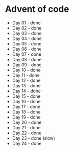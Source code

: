 # Advent of code
- Day 01 - done
- Day 02 - done
- Day 03 - done
- Day 04 - done
- Day 05 - done
- Day 06 - done
- Day 07 - done
- Day 08 - done
- Day 09 - done
- Day 10 - done
- Day 11 - done
- Day 12 - done
- Day 13 - done
- Day 14 - done
- Day 15 - done
- Day 16 - done
- Day 17 - done
- Day 18 - done
- Day 19 - done
- Day 20 - done
- Day 21 - done
- Day 22 - done
- Day 23 - done (slow)
- Day 24 - done